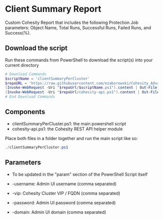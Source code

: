 # Client Summary Report

Custom Cohesity Report that includes the following Protection Job parameters: Object Name, Total Runs, Successful Runs, Failed Runs, and Success(%).

## Download the script

Run these commands from PowerShell to download the script(s) into your current directory

```powershell
# Download Commands
$scriptName = 'clientSummaryPerCluster'
$repoURL = 'https://raw.githubusercontent.com/ezaborowski/Cohesity_Advanced_Services/main/PowerShell/MemorialHermann_scripts'
(Invoke-WebRequest -Uri "$repoUrl/$scriptName.ps1").content | Out-File "$scriptName.ps1"; (Get-Content "$scriptName.ps1") | Set-Content "$scriptName.ps1"
(Invoke-WebRequest -Uri "$repoUrl/cohesity-api.ps1").content | Out-File cohesity-api.ps1; (Get-Content cohesity-api.ps1) | Set-Content cohesity-api.ps1
# End Download Commands
```

## Components

* clientSummaryPerCluster.ps1: the main powershell script
* cohesity-api.ps1: the Cohesity REST API helper module

Place both files in a folder together and run the main script like so:

```powershell
./clientSummaryPerCluster.ps1

```

## Parameters
* To be updated in the "param" section of the PowerShell Script itself

* -username: Admin UI username (comma separated)
* -vip: Cohesity Cluster VIP / FQDN (comma separated)
* -password: Admin UI password (comma separated)
* -domain: Admin UI domain (comma separated)
